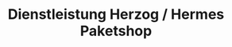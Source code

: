 ---
title: "Dienstleistung Herzog / Hermes Paketshop"
url: /leipzig/dienstleistung-herzog-hermes-paketshop/
shop: Wäscherei
---